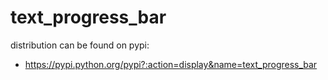 text_progress_bar
======================

distribution can be found on pypi:

* https://pypi.python.org/pypi?:action=display&name=text_progress_bar

